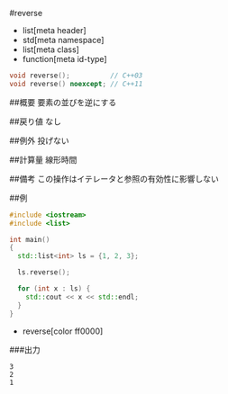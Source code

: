 #reverse
* list[meta header]
* std[meta namespace]
* list[meta class]
* function[meta id-type]

```cpp
void reverse();          // C++03
void reverse() noexcept; // C++11
```

##概要
要素の並びを逆にする


##戻り値
なし


##例外
投げない


##計算量
線形時間


##備考
この操作はイテレータと参照の有効性に影響しない


##例
```cpp
#include <iostream>
#include <list>

int main()
{
  std::list<int> ls = {1, 2, 3};

  ls.reverse();

  for (int x : ls) {
    std::cout << x << std::endl;
  }
}
```
* reverse[color ff0000]

###出力
```
3
2
1
```



